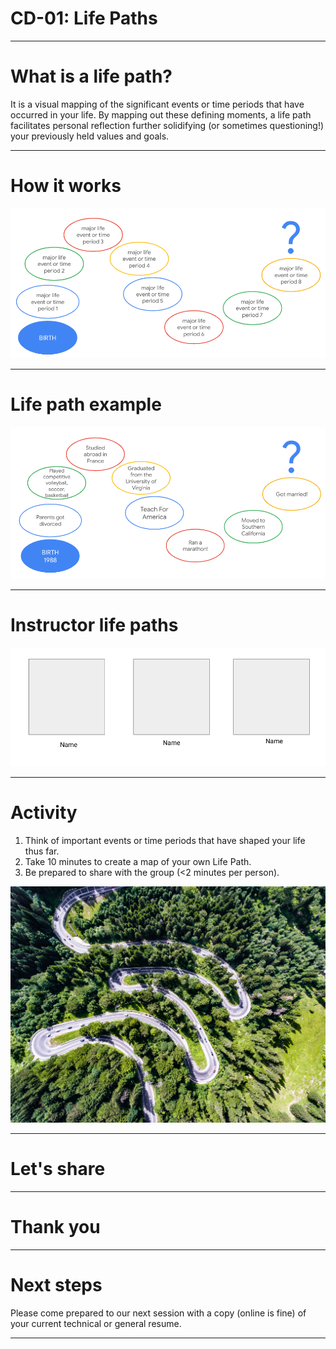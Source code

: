 # CD-01: Life Paths

<!--
Today we’re going to learn a bit more about each other by creating and sharing a visual representation of our lives thus far.

Why is it important for us to learn more about each other’s unique backgrounds and experiences? [Elicit student contributions and respond to them.]

This session provides an opportunity for us to share a bit about ourselves and how we got to where and who we are today. With that said, what you decide to share is entirely up to you.
-->

---

# What is a life path?

It is a visual mapping of the significant events or time periods that have occurred in your life. By mapping out these defining moments, a life path facilitates personal reflection further solidifying (or sometimes questioning!) your previously held values and goals.

<!--
A life path is a visual mapping of the significant events or time periods that have occurred in your life. By mapping out these defining moments, a life path facilitates personal reflection further solidifying (or sometimes questioning!) your previously held values and goals. In your life path you can share personal, familial, academic, social, professional, or other time periods or milestones that feel important to you. Everyone’s will be different, and we ask that you all be respectful and accepting of what others choose to share, regardless of how similar or different it is to yours.
-->

---

# How it works

![](res/lifepaths01.png)

<!--
You can draw as little or as much as you want to but you will only have two minutes to present.  If you aren’t comfortable with symbols or art, feel free to substitute with written words instead. Again, it’s up to you to disclose as much or as little as you want.

Image Details:
* [lifepaths01.png](http://www.google.com): Copyright Google
-->

---

# Life path example

![](res/lifepaths02.png)

<!--
[Facilitator should prep this slide with their own life path prior to presenting.]

“Here’s my life path. First, ___ … Last, ____. Thank you for listening.”

Facilitator should alter this slide to include their own life path and present it to the class as an example. It is important to include at least one life event or time period that is objectively not happy or positive in order to demonstrate vulnerability and/or growth from adversity.

Image Details:
* [lifepaths02.png](http://www.google.com): Copyright Google
-->

---

# Instructor life paths

<insert photos and names of technical instructors>

![](res/lifepaths03.png)

<!--
Now our instructors will take a few moments to share their own life paths.

Each technical instructor should present their previously-created life paths, each for two minutes.

Facilitator models thanking the instructors for presenting. Either make a point of saying a brief, encouraging remark about each person’s life path while presenting OR simply say “thank you for sharing.” Try not to remark about some people’s life paths but not others.

Image Details:
* [lifepaths03.png](http://www.google.com): Copyright Google
-->

---

# Activity

1. Think of important events or time periods that have shaped your life thus far.
1. Take 10 minutes to create a map of your own Life Path.
1. Be prepared to share with the group (<2 minutes per person).

![](res/lifepaths04.jpg)

<!--
Now you’ll each take 10 minutes, markers, and chart paper to construct your own life path with your own events and/or time periods. [An additional five minutes may be necessary.]

Please only include information and events you’re comfortable sharing with the class, as we will each present for 1-2 minutes.

Source: Photo by Ludovic Fremondiere on Unsplash
Image Details:
* [lifepaths04.jpg](https://unsplash.com/photos/J8VWeMr5_Tg)
-->

---

# Let's share

<!--
Let’s share!

Allow each student up to two minutes for their life path presentations. It’s best to ask for an initial volunteer and then have the person sitting next to them go second, following from there until everyone has presented. This will save substantial time.
-->

---

# Thank you

<!--
Thank you all for participating in this exercise and sharing these details about your unique life path. I hope you’ve learned a little bit about each person and maybe something about yourself by taking this time to examine what’s brought you to this point and time today.

What’s something you’re taking away from this experience? [Elicit 1-3 student contributions and respond to them.]
-->

---

# Next steps

Please come prepared to our next session with a copy (online is fine) of your current technical or general resume.

<!--
Our next session will be a resume workshop. Please come prepared with a copy - online or printed out - of your current technical resume. If you haven’t yet created a technical resume, bring whatever resume you currently have!
-->

---


